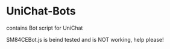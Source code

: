 # UniChat-Bots

contains Bot script for UniChat

SM84CEBot.js is beind tested and is NOT working, help please!
